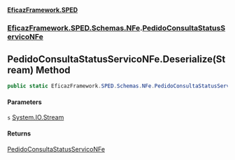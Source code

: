 #### [EficazFramework.SPED](EficazFrameworkSPED.md 'EficazFramework SPED')
### [EficazFramework.SPED.Schemas.NFe](EficazFramework.SPED.Schemas.NFe.md 'EficazFramework.SPED.Schemas.NFe').[PedidoConsultaStatusServicoNFe](EficazFramework.SPED.Schemas.NFe/PedidoConsultaStatusServicoNFe.md 'EficazFramework.SPED.Schemas.NFe.PedidoConsultaStatusServicoNFe')

## PedidoConsultaStatusServicoNFe.Deserialize(Stream) Method

```csharp
public static EficazFramework.SPED.Schemas.NFe.PedidoConsultaStatusServicoNFe Deserialize(System.IO.Stream s);
```
#### Parameters

<a name='EficazFramework.SPED.Schemas.NFe.PedidoConsultaStatusServicoNFe.Deserialize(System.IO.Stream).s'></a>

`s` [System.IO.Stream](https://docs.microsoft.com/en-us/dotnet/api/System.IO.Stream 'System.IO.Stream')

#### Returns
[PedidoConsultaStatusServicoNFe](EficazFramework.SPED.Schemas.NFe/PedidoConsultaStatusServicoNFe.md 'EficazFramework.SPED.Schemas.NFe.PedidoConsultaStatusServicoNFe')